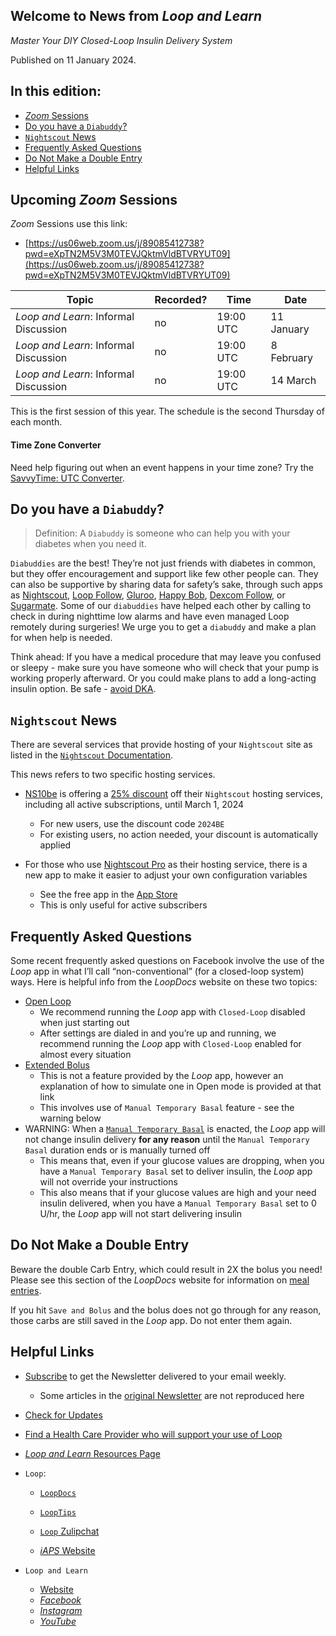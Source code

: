 ## Welcome to News from&nbsp;_<span translate="no">Loop and Learn</span>_

_Master Your DIY Closed-Loop Insulin Delivery System_

Published on 11 January 2024.

## In this edition:

* [*Zoom* Sessions](#upcoming-zoom-sessions)
* [Do you have a `Diabuddy`?](#do-you-have-a-diabuddy)
* [`Nightscout` News](#nightscout-news)
* [Frequently Asked Questions](#frequently-asked-questions)
* [Do Not Make a Double Entry](#do-not-make-a-double-entry)
* [Helpful Links](#helpful-links)

## Upcoming *Zoom* Sessions

*Zoom* Sessions use this link:

* [https://us06web.zoom.us/j/89085412738?pwd=eXpTN2M5V3M0TEVJQktmVldBTVRYUT09](https://us06web.zoom.us/j/89085412738?pwd=eXpTN2M5V3M0TEVJQktmVldBTVRYUT09)

| Topic | Recorded? | Time | Date |
| - | - | - | - |
| _<span translate="no">Loop and Learn</span>_: Informal Discussion | no | 19:00 UTC | 11 January |
| _<span translate="no">Loop and Learn</span>_: Informal Discussion | no | 19:00 UTC | 8 February |
| _<span translate="no">Loop and Learn</span>_: Informal Discussion | no | 19:00 UTC | 14 March |

This is the first session of this year. The schedule is the second Thursday of each month.

#### Time Zone Converter

Need help figuring out when an event happens in your time zone? Try the [SavvyTime: UTC Converter](https://savvytime.com/converter/utc).

## Do you have a `Diabuddy`?

> Definition: A `Diabuddy` is someone who can help you with your diabetes when you need it.

`Diabuddies` are the best! They’re not just friends with diabetes in common, but they offer encouragement and support like few other people can. They can also be supportive by sharing data for safety’s sake, through such apps as [Nightscout](https://www.loopandlearn.org/nightscout/), [Loop Follow](https://www.loopandlearn.org/loop-follow/), [Gluroo](https://gluroo.com/), [Happy Bob](https://happybob.app/), [Dexcom Follow](https://www.dexcom.com/en-us/faqs/how-do-i-share-my-dexcom-g6-glucose-data-followers), or [Sugarmate](https://www.sugarmate.io/features). Some of our `diabuddies` have helped each other by calling to check in during nighttime low alarms and have even managed Loop remotely during surgeries! We urge you to get a `diabuddy` and make a plan for when help is needed.

Think ahead: If you have a medical procedure that may leave you confused or sleepy - make sure you have someone who will check that your pump is working properly afterward. Or you could make plans to add a long-acting insulin option. Be safe - [avoid DKA](https://healthonline.washington.edu/sites/default/files/record_pdfs/Insulin-Pumps-Diabetic-Ketoacidosis-(DKA).pdf). 

## `Nightscout` News

There are several services that provide hosting of your `Nightscout` site as listed in the [`Nightscout` Documentation](https://nightscout.github.io/nightscout/new_user/#vendors-comparison-table).

This news refers to two specific hosting services.

* [NS10be](https://ns.10be.de/en/index.html) is offering a [25% discount](https://www.facebook.com/10be.de/posts/pfbid0r8gqqD6X1mWjR237g2vLbQCjoyo61hkpAkMh3z5rvSmBV7HJF8f14vKtv3SJcm77l) off their `Nightscout` hosting services, including all active subscriptions, until March 1, 2024
    * For new users, use the discount code `2024BE`
    * For existing users, no action needed, your discount is automatically applied

* For those who use [Nightscout Pro](https://nightscout.pro/en_us/) as their hosting service, there is a new app to make it easier to adjust your own configuration variables
    * See the free app in the [App Store](https://apps.apple.com/vn/app/nightscout-pro/id6475240448)
    * This is only useful for active subscribers

## Frequently Asked Questions

Some recent frequently asked questions on Facebook involve the use of the *Loop* app in what I’ll call “non-conventional” (for a closed-loop system) ways. Here is helpful info from the *LoopDocs* website on these two topics:

* [Open&nbsp;<span translate="no">Loop</span>](https://loopkit.github.io/loopdocs/operation/loop/open-loop/)
    * We recommend running the *Loop* app with `Closed-Loop` disabled when just starting out
    * After settings are dialed in and you’re up and running, we recommend running the *Loop* app with `Closed-Loop` enabled for almost every situation
* [Extended Bolus](https://loopkit.github.io/loopdocs/operation/loop/open-loop/#extended-bolus)
    * This is not a feature provided by the *Loop* app, however an explanation of how to simulate one in Open mode is provided at that link
    * This involves use of `Manual Temporary Basal` feature - see the warning below
* WARNING: When a [`Manual Temporary Basal`](https://loopkit.github.io/loopdocs/loop-3/omnipod/#manual-temp-basal) is enacted, the *Loop* app will not change insulin delivery **for any reason** until the `Manual Temporary Basal` duration ends or is manually turned off
    * This means that, even if your glucose values are dropping, when you have a `Manual Temporary Basal` set to deliver insulin, the *Loop* app will not override your instructions
    * This also means that if your glucose values are high and your need insulin delivered, when you have a `Manual Temporary Basal` set to 0 U/hr, the *Loop* app will not start delivering insulin

## Do Not Make a Double Entry

Beware the double Carb Entry, which could result in 2X the bolus you need! Please see this section of the *LoopDocs* website for information on [meal entries](https://loopkit.github.io/loopdocs/operation/features/carbs/#meal-entry_1).

If you hit `Save and Bolus` and the bolus does not go through for any reason, those carbs are still saved in the *Loop* app. Do not enter them again.

## Helpful Links

* [Subscribe](https://www.loopandlearn.org/newsletter-signup/) to get the Newsletter delivered to your email weekly.
    * Some articles in the [original Newsletter](https://www.loopandlearn.org/2022/10/19/loop-and-learn-newsletter/) are not reproduced here
* [Check for Updates](https://www.loopandlearn.org/version-updates/)
* [Find a Health Care Provider who will support your use of&nbsp;<span translate="no">Loop</span>](https://www.loopandlearn.org/hcp-recommendations/)
* [_<span translate="no">Loop and Learn</span>_&nbsp;Resources Page](https://www.loopandlearn.org/resources/)
* <code>Loop</code>:
    * [`LoopDocs`](https://loopkit.github.io/loopdocs/)
    * [`LoopTips`](https://loopkit.github.io/looptips/)
    * [`Loop` Zulipchat](https://loop.zulipchat.com/)

    * [*iAPS* Website](https://www.iaps-app.org/)

* <code>Loop and Learn</code>
    * [Website](https://www.loopandlearn.org/)
    * [*Facebook*](https://www.facebook.com/groups/LOOPandLEARN)
    * [*Instagram*](https://www.instagram.com/loopandlearn/)
    * [*YouTube*](https://www.youtube.com/c/loopandlearn)
